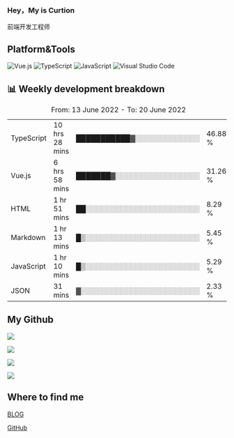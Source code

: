 ### Hey，My is Curtion
前端开发工程师
## Platform&Tools

![Vue.js](https://img.shields.io/badge/-Vue.js-4FC08D?style=flat-square&logo=Vue.js&logoColor=white)
![TypeScript](https://img.shields.io/badge/-TypeScript-007ACC?style=flat-square&logo=typescript&logoColor=white)
![JavaScript](https://img.shields.io/badge/-JavaScript-F7DF1E?style=flat-square&logo=javascript&logoColor=black)
![Visual Studio Code](https://img.shields.io/badge/-VSCode-007ACC?style=flat-square&logo=Visual-Studio-Code&logoColor=white)

## 📊 Weekly development breakdown

<!--START_SECTION:waka-->

<table><caption>From: 13 June 2022 - To: 20 June 2022</caption><tr><td>TypeScript</td><td>10 hrs 28 mins</td><td>███████████▓░░░░░░░░░░░░░</td><td>46.88 %</td></tr><tr><td>Vue.js</td><td>6 hrs 58 mins</td><td>███████▓░░░░░░░░░░░░░░░░░</td><td>31.26 %</td></tr><tr><td>HTML</td><td>1 hr 51 mins</td><td>██░░░░░░░░░░░░░░░░░░░░░░░</td><td>8.29 %</td></tr><tr><td>Markdown</td><td>1 hr 13 mins</td><td>█▒░░░░░░░░░░░░░░░░░░░░░░░</td><td>5.45 %</td></tr><tr><td>JavaScript</td><td>1 hr 10 mins</td><td>█▒░░░░░░░░░░░░░░░░░░░░░░░</td><td>5.29 %</td></tr><tr><td>JSON</td><td>31 mins</td><td>▓░░░░░░░░░░░░░░░░░░░░░░░░</td><td>2.33 %</td></tr></table>

<!--END_SECTION:waka-->

## My Github

![](http://github-profile-summary-cards.vercel.app/api/cards/stats?username=curtion&theme=default)

![](http://github-profile-summary-cards.vercel.app/api/cards/productive-time?username=vn7n24fzkq&theme=default&utcOffset=8)

![](http://github-profile-summary-cards.vercel.app/api/cards/repos-per-language?username=curtion&theme=default)

![](http://github-profile-summary-cards.vercel.app/api/cards/most-commit-language?username=vn7n24fzkq&theme=default)

## Where to find me

[BLOG](https://blog.3gxk.net)

[GitHub](https://github.com/Curtion)
